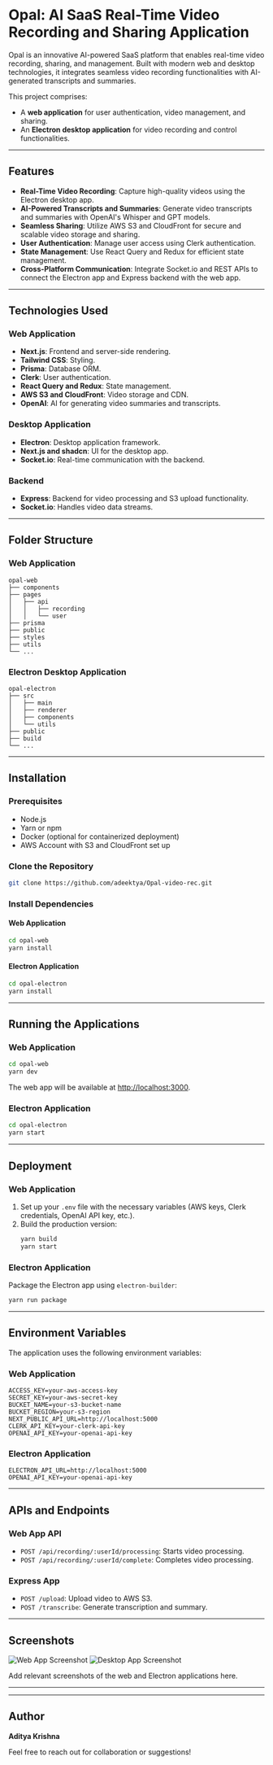 # Opal: AI SaaS Real-Time Video Recording and Sharing Application

Opal is an innovative AI-powered SaaS platform that enables real-time video recording, sharing, and management. Built with modern web and desktop technologies, it integrates seamless video recording functionalities with AI-generated transcripts and summaries. 

This project comprises:
- A **web application** for user authentication, video management, and sharing.
- An **Electron desktop application** for video recording and control functionalities.

---

## Features
- **Real-Time Video Recording**: Capture high-quality videos using the Electron desktop app.
- **AI-Powered Transcripts and Summaries**: Generate video transcripts and summaries with OpenAI's Whisper and GPT models.
- **Seamless Sharing**: Utilize AWS S3 and CloudFront for secure and scalable video storage and sharing.
- **User Authentication**: Manage user access using Clerk authentication.
- **State Management**: Use React Query and Redux for efficient state management.
- **Cross-Platform Communication**: Integrate Socket.io and REST APIs to connect the Electron app and Express backend with the web app.

---

## Technologies Used
### Web Application
- **Next.js**: Frontend and server-side rendering.
- **Tailwind CSS**: Styling.
- **Prisma**: Database ORM.
- **Clerk**: User authentication.
- **React Query and Redux**: State management.
- **AWS S3 and CloudFront**: Video storage and CDN.
- **OpenAI**: AI for generating video summaries and transcripts.

### Desktop Application
- **Electron**: Desktop application framework.
- **Next.js and shadcn**: UI for the desktop app.
- **Socket.io**: Real-time communication with the backend.

### Backend
- **Express**: Backend for video processing and S3 upload functionality.
- **Socket.io**: Handles video data streams.

---

## Folder Structure

### Web Application
```
opal-web
├── components
├── pages
│   ├── api
│   │   ├── recording
│   │   └── user
├── prisma
├── public
├── styles
├── utils
└── ...
```

### Electron Desktop Application
```
opal-electron
├── src
│   ├── main
│   ├── renderer
│   ├── components
│   └── utils
├── public
├── build
└── ...
```

---

## Installation

### Prerequisites
- Node.js
- Yarn or npm
- Docker (optional for containerized deployment)
- AWS Account with S3 and CloudFront set up

### Clone the Repository
```bash
git clone https://github.com/adeektya/Opal-video-rec.git
```

### Install Dependencies
#### Web Application
```bash
cd opal-web
yarn install
```

#### Electron Application
```bash
cd opal-electron
yarn install
```

---

## Running the Applications

### Web Application
```bash
cd opal-web
yarn dev
```
The web app will be available at [http://localhost:3000](http://localhost:3000).

### Electron Application
```bash
cd opal-electron
yarn start
```

---

## Deployment

### Web Application
1. Set up your `.env` file with the necessary variables (AWS keys, Clerk credentials, OpenAI API key, etc.).
2. Build the production version:
   ```bash
   yarn build
   yarn start
   ```

### Electron Application
Package the Electron app using `electron-builder`:
```bash
yarn run package
```

---

## Environment Variables
The application uses the following environment variables:

### Web Application
```
ACCESS_KEY=your-aws-access-key
SECRET_KEY=your-aws-secret-key
BUCKET_NAME=your-s3-bucket-name
BUCKET_REGION=your-s3-region
NEXT_PUBLIC_API_URL=http://localhost:5000
CLERK_API_KEY=your-clerk-api-key
OPENAI_API_KEY=your-openai-api-key
```

### Electron Application
```
ELECTRON_API_URL=http://localhost:5000
OPENAI_API_KEY=your-openai-api-key
```

---

## APIs and Endpoints
### Web App API
- `POST /api/recording/:userId/processing`: Starts video processing.
- `POST /api/recording/:userId/complete`: Completes video processing.

### Express App
- `POST /upload`: Upload video to AWS S3.
- `POST /transcribe`: Generate transcription and summary.

---

## Screenshots
![Web App Screenshot](public/opal.png)
![Desktop App Screenshot](public/electron.png)

Add relevant screenshots of the web and Electron applications here.

---


---

## Author
**Aditya Krishna**

Feel free to reach out for collaboration or suggestions!

